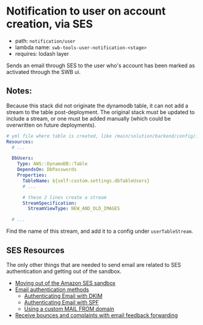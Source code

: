 # Notification to user on account creation, via SES
- path: `notification/user`
- lambda name: `swb-tools-user-notification-<stage>`
- requires: lodash layer

Sends an email through SES to the user who's account has been marked as activated through the SWB ui.

## Notes: 
Because this stack did not originate the dynamodb table, it can not add a stream to the table post-deployment. The original stack must be updated to include a stream, or one must be added manually (which could be overwritten on future deployments).
```yaml
# yml file where table is created, like /main/solution/backend/config/infra/cloudformation.yml
Resources:
  # ...

  DbUsers:
    Type: AWS::DynamoDB::Table
    DependsOn: DbPasswords
    Properties:
      TableName: ${self:custom.settings.dbTableUsers}
      # ...

      # these 2 lines create a stream
      StreamSpecification:
        StreamViewType: NEW_AND_OLD_IMAGES

  # ...
```
Find the name of this stream, and add it to a config under `userTableStream`.


## SES Resources
The only other things that are needed to send email are related to SES authentication and getting out of the sandbox.
- [Moving out of the Amazon SES sandbox](https://docs.aws.amazon.com/ses/latest/dg/request-production-access.html)
- [Email authentication methods](https://docs.aws.amazon.com/ses/latest/dg/email-authentication-methods.html)
  - [Authenticating Email with DKIM](https://docs.aws.amazon.com/ses/latest/dg/send-email-authentication-dkim.html)
  - [Authenticating Email with SPF](https://docs.aws.amazon.com/ses/latest/dg/send-email-authentication-spf.html)
  - [Using a custom MAIL FROM domain](https://docs.aws.amazon.com/ses/latest/dg/mail-from.html)
- [Receive bounces and complaints with email feedback forwarding](https://docs.aws.amazon.com/ses/latest/dg/monitor-sending-activity-using-notifications-email.html)